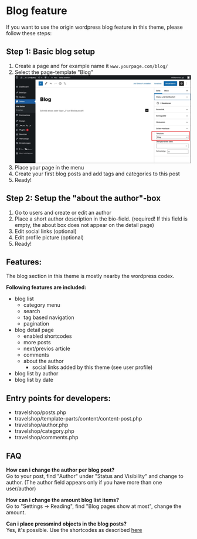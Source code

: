 # Blog feature
If you want to use the origin wordpress blog feature in this theme,
please follow these steps:

## Step 1: Basic blog setup
1. Create a page and for example name it ```www.yourpage.com/blog/```
2. Select the page-template "Blog"
![screenshot](./assets/img/blog-page-template.jpg)
3. Place your page in the menu
4. Create your first blog posts and add tags and categories to this post
7. Ready!

## Step 2: Setup the "about the author"-box
1. Go to users and create or edit an author
2. Place a short author description in the bio-field. 
   (required! If this field is empty, the about box does not appear on the detail page)
3. Edit social links (optional)
4. Edit profile picture (optional)
5. Ready!

## Features:
The blog section in this theme is mostly nearby the wordpress codex. 

**Following features are included:**

* blog list
  * category menu
  * search
  * tag based navigation  
  * pagination
* blog detail page
    * enabled shortcodes
    * more posts
    * next/previos article
    * comments
    * about the author
        * social links added by this theme (see user profile)
* blog list by author
* blog list by date

## Entry points for developers:
* travelshop/posts.php
* travelshop/template-parts/content/content-post.php
* travelshop/author.php
* travelshop/category.php
* travelshop/comments.php

## FAQ
**How can i change the author per blog post?**<br>
Go to your post, find "Author" under "Status and Visibility" and change to author. 
(The author field appears only if you have more than one user/author)

**How can i change the amount blog list items?**<br>
Go to "Settings -> Reading", find "Blog pages show at most", change the amount.

**Can i place pressmind objects in the blog posts?**<br>
Yes, it's possible. Use the shortcodes as described [here](readme-shortcodes.md)
